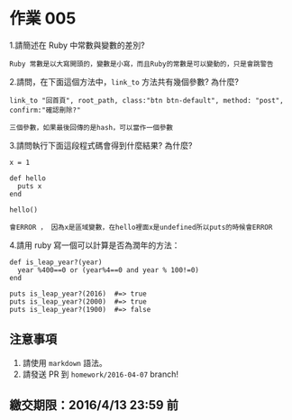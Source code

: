# 作業 005

1.請簡述在 Ruby 中常數與變數的差別?
```
Ruby 常數是以大寫開頭的，變數是小寫，而且Ruby的常數是可以變動的，只是會跳警告
```

2.請問，在下面這個方法中，`link_to` 方法共有幾個參數? 為什麼?

```
link_to "回首頁", root_path, class:"btn btn-default", method: "post", confirm:"確認刪除?"
```

```
三個參數，如果最後回傳的是hash，可以當作一個參數
```

3.請問執行下面這段程式碼會得到什麼結果? 為什麼?

```
x = 1

def hello
  puts x
end

hello()
```

```
會ERROR ， 因為x是區域變數，在hello裡面x是undefined所以puts的時候會ERROR
```
4.請用 ruby 寫一個可以計算是否為潤年的方法：



```
def is_leap_year?(year)
  year %400==0 or (year%4==0 and year % 100!=0)
end

puts is_leap_year?(2016)  #=> true
puts is_leap_year?(2000)  #=> true
puts is_leap_year?(1900)  #=> false
```

## 注意事項

1. 請使用 `markdown` 語法。
2. 請發送 PR 到 `homework/2016-04-07` branch!

## 繳交期限：2016/4/13 23:59 前

